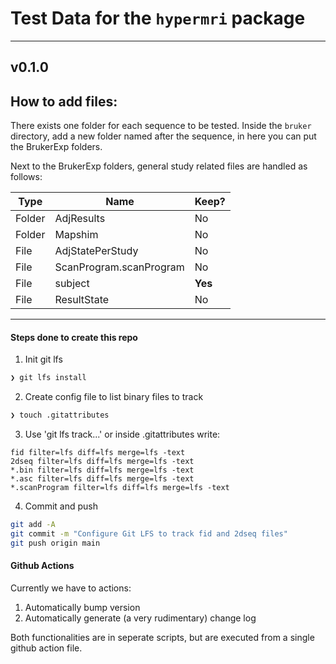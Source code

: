 # Test Data for the `hypermri` package

--------
**v0.1.0**
--------

## How to add files:

There exists one folder for each sequence to be tested. Inside the `bruker` directory,
add a new folder named after the sequence, in here you can put the BrukerExp folders.

Next to the BrukerExp folders, general study related files are handled as follows:


|  Type  |          Name              |  Keep?  |
|--------|----------------------------|---------|
| Folder | AdjResults                 | No      |
| Folder | Mapshim                    | No      |
| File   | AdjStatePerStudy           | No      |
| File   | ScanProgram.scanProgram    | No      |
| File   | subject                    | **Yes** |
| File   | ResultState                | No      |

---


#### Steps done to create this repo

1. Init git lfs

```bash
❯ git lfs install
```

2. Create config file to list binary files to track
```bash
❯ touch .gitattributes
```

3. Use 'git lfs track...' or inside .gitattributes write:
```
fid filter=lfs diff=lfs merge=lfs -text
2dseq filter=lfs diff=lfs merge=lfs -text
*.bin filter=lfs diff=lfs merge=lfs -text
*.asc filter=lfs diff=lfs merge=lfs -text
*.scanProgram filter=lfs diff=lfs merge=lfs -text
```

4. Commit and push
``` bash
git add -A
git commit -m "Configure Git LFS to track fid and 2dseq files"
git push origin main
```


#### Github Actions

Currently we have to actions:

1. Automatically bump version
2. Automatically generate (a very rudimentary) change log

Both functionalities are in seperate scripts, but are executed from a single github action file.